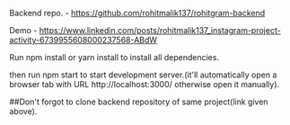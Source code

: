 Backend repo. - https://github.com/rohitmalik137/rohitgram-backend

Demo - https://www.linkedin.com/posts/rohitmalik137_instagram-project-activity-6739955608000237568-ABdW

Run npm install or yarn install to install all dependencies.

then run npm start to start development server.(it'll automatically open a browser tab with URL http://localhost:3000/ otherwise open it manually).

##Don't forgot to clone backend repository of same project(link given above).
